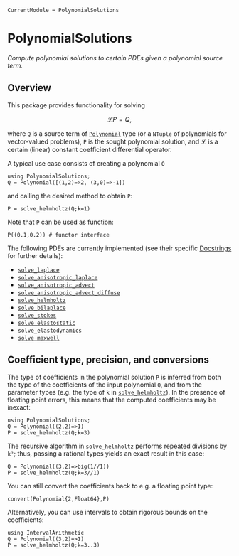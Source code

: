 ```@meta
CurrentModule = PolynomialSolutions
```

# PolynomialSolutions

*Compute polynomial solutions to certain PDEs given a polynomial source term.*

## Overview 

This package provides functionality for solving

```math
    \mathcal{L}P = Q,
```

where `Q` is a source term of [`Polynomial`](@ref) type (or a `NTuple` of
polynomials for vector-valued problems), `P` is the sought polynomial solution, and
$\mathcal{L}$ is a certain (linear) constant coefficient differential operator.

A typical use case consists of creating a polynomial `Q`

```@repl simple-usecase
using PolynomialSolutions;
Q = Polynomial([(1,2)=>2, (3,0)=>-1])
```

and calling the desired method to obtain `P`:

```@repl simple-usecase
P = solve_helmholtz(Q;k=1)
```

Note that `P` can be used as function:

```@repl simple-usecase
P((0.1,0.2)) # functor interface
```

The following PDEs are currently implemented (see their specific [Docstrings](@ref) for
further details):

- [`solve_laplace`](@ref)
- [`solve_anisotropic_laplace`](@ref)
- [`solve_anisotropic_advect`](@ref)
- [`solve_anisotropic_advect_diffuse`](@ref)
- [`solve_helmholtz`](@ref)
- [`solve_bilaplace`](@ref)
- [`solve_stokes`](@ref)
- [`solve_elastostatic`](@ref)
- [`solve_elastodynamics`](@ref)
- [`solve_maxwell`](@ref)

## Coefficient type, precision, and conversions

The type of coefficients in the polynomial solution `P` is inferred from both
the type of the coefficients of the input polynomial `Q`, and from the parameter
types (e.g. the type of `k` in [`solve_helmholtz`](@ref)). In the presence of
floating point errors, this means that the computed coefficients may be inexact:

```@repl coefficients
using PolynomialSolutions;
Q = Polynomial((2,2)=>1)
P = solve_helmholtz(Q;k=3)
```

The recursive algorithm in `solve_helmholtz` performs repeated divisions by
`k²`; thus, passing a rational types yields an exact result in this case:

```@repl coefficients
Q = Polynomial((3,2)=>big(1//1))
P = solve_helmholtz(Q;k=3//1)
```

You can still convert the coefficients back to e.g. a floating point type:

```@repl coefficients
convert(Polynomial{2,Float64},P)
```

Alternatively, you can use intervals to obtain rigorous bounds on the coefficients:

```@repl coefficients
using IntervalArithmetic
Q = Polynomial((3,2)=>1)
P = solve_helmholtz(Q;k=3..3)
```

